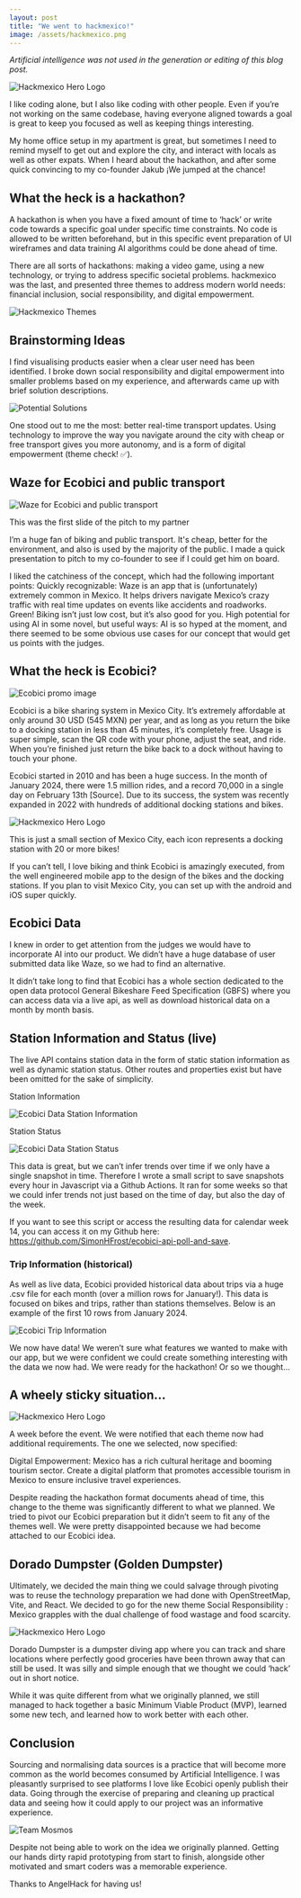 ```yaml
---
layout: post
title: "We went to hackmexico!"
image: /assets/hackmexico.png
---
```

*Artificial intelligence was not used in the generation or editing of this blog post.*

<img class="add-small-padding" alt='Hackmexico Hero Logo' src='/assets/hackmexico/hackmexico.png'/>

I like coding alone, but I also like coding with other people. Even if you’re not working on the same codebase, having everyone aligned towards a goal is great to keep you focused as well as keeping things interesting.

My home office setup in my apartment is great, but sometimes I need to remind myself to get out and explore the city, and interact with locals as well as other expats. When I heard about the hackathon, and after some quick convincing to my co-founder Jakub ¡We jumped at the chance!

## What the heck is a hackathon?

A hackathon is when you have a fixed amount of time to ‘hack’ or write code towards a specific goal under specific time constraints. No code is allowed to be written beforehand, but in this specific event preparation of UI wireframes and data training AI algorithms could be done ahead of time.

There are all sorts of hackathons: making a video game, using a new technology, or trying to address specific societal problems. hackmexico was the last, and presented three themes to address modern world needs: financial inclusion, social responsibility, and digital empowerment.

![Hackmexico Themes](/assets/hackmexico/themes.png)

## Brainstorming Ideas

I find visualising products easier when a clear user need has been identified. I broke down social responsibility and digital empowerment into smaller problems based on my experience, and afterwards came up with brief solution descriptions.

![Potential Solutions](/assets/hackmexico/solutions.jpg)

One stood out to me the most: better real-time transport updates. Using technology to improve the way you navigate around the city with cheap or free transport gives you more autonomy, and is a form of digital empowerment (theme check! ✅).

## Waze for Ecobici and public transport

![Waze for Ecobici and public transport](/assets/hackmexico/waze.png)

This was the first slide of the pitch to my partner

I’m a huge fan of biking and public transport. It's cheap, better for the environment, and also is used by the majority of the public. I made a quick presentation to pitch to my co-founder to see if I could get him on board.

I liked the catchiness of the concept, which had the following important points:
Quickly recognizable: Waze is an app that is (unfortunately) extremely common in Mexico. It helps drivers navigate Mexico’s crazy traffic with real time updates on events like accidents and roadworks.
Green! Biking isn’t just low cost, but it’s also good for you.
High potential for using AI in some novel, but useful ways: AI is so hyped at the moment, and there seemed to be some obvious use cases for our concept that would get us points with the judges.

## What the heck is Ecobici?

![Ecobici promo image](/assets/hackmexico/ecobici.jpg)

Ecobici is a bike sharing system in Mexico City. It’s extremely affordable at only around 30 USD (545 MXN) per year, and as long as you return the bike to a docking station in less than 45 minutes, it’s completely free. Usage is super simple, scan the QR code with your phone, adjust the seat, and ride. When you’re finished just return the bike back to a dock without having to touch your phone.

Ecobici started in 2010 and has been a huge success. In the month of January 2024, there were 1.5 million rides, and a record 70,000 in a single day on February 13th [Source]. Due to its success, the system was recently expanded in 2022 with hundreds of additional docking stations and bikes.

<img class="add-large-padding" alt='Hackmexico Hero Logo' src='/assets/hackmexico/map.png'/>

This is just a small section of Mexico City, each icon represents a docking station with 20 or more bikes!

If you can’t tell, I love biking and think Ecobici is amazingly executed, from the well engineered mobile app to the design of the bikes and the docking stations. If you plan to visit Mexico City, you can set up with the android and iOS super quickly.

## Ecobici Data

I knew in order to get attention from the judges we would have to incorporate AI into our product. We didn’t have a huge database of user submitted data like Waze, so we had to find an alternative.

It didn’t take long to find that Ecobici has a whole section dedicated to the open data protocol General Bikeshare Feed Specification (GBFS) where you can access data via a live api, as well as download historical data on a month by month basis.

## Station Information and Status (live)

The live API contains station data in the form of static station information as well as dynamic station status. Other routes and properties exist but have been omitted for the sake of simplicity.

Station Information

![Ecobici Data Station Information](/assets/hackmexico/station-information.png)

Station Status

![Ecobici Data Station Status](/assets/hackmexico/station-status.png)

This data is great, but we can’t infer trends over time if we only have a single snapshot in time. Therefore I wrote a small script to save snapshots every hour in Javascript via a Github Actions. It ran for some weeks so that we could infer trends not just based on the time of day, but also the day of the week.

If you want to see this script or access the resulting data for calendar week 14, you can access it on my Github here: https://github.com/SimonHFrost/ecobici-api-poll-and-save.

### Trip Information (historical)

As well as live data, Ecobici provided historical data about trips via a huge .csv file for each month (over a million rows for January!). This data is focused on bikes and trips, rather than stations themselves. Below is an example of the first 10 rows from January 2024.

![Ecobici Trip Information](/assets/hackmexico/trip-information.png)

We now have data! We weren’t sure what features we wanted to make with our app, but we were confident we could create something interesting with the data we now had. We were ready for the hackathon! Or so we thought…

## A wheely sticky situation…

<img class="add-large-padding" alt='Hackmexico Hero Logo' src='/assets/hackmexico/sticky.png'/>

A week before the event. We were notified that each theme now had additional requirements. The one we selected, now specified:

Digital Empowerment: Mexico has a rich cultural heritage and booming tourism sector. Create a digital platform that promotes accessible tourism in Mexico to ensure inclusive travel experiences.

Despite reading the hackathon format documents ahead of time, this change to the theme was significantly different to what we planned. We tried to pivot our Ecobici preparation but it didn’t seem to fit any of the themes well. We were pretty disappointed because we had become attached to our Ecobici idea.

## Dorado Dumpster (Golden Dumpster)

Ultimately, we decided the main thing we could salvage through pivoting was to reuse the technology preparation we had done with OpenStreetMap, Vite, and React. We decided to go for the new theme Social Responsibility : Mexico grapples with the dual challenge of food wastage and food scarcity.

<img class="add-large-padding" alt='Hackmexico Hero Logo' src='/assets/hackmexico/dorado-dumpster.png'/>

Dorado Dumpster is a dumpster diving app where you can track and share locations where perfectly good groceries have been thrown away that can still be used. It was silly and simple enough that we thought we could ‘hack’ out in short notice.

While it was quite different from what we originally planned, we still managed to hack together a basic Minimum Viable Product (MVP), learned some new tech, and learned how to work better with each other.

## Conclusion

Sourcing and normalising data sources is a practice that will become more common as the world becomes consumed by Artificial Intelligence. I was pleasantly surprised to see platforms I love like Ecobici openly publish their data. Going through the exercise of preparing and cleaning up practical data and seeing how it could apply to our project was an informative experience.

![Team Mosmos](/assets/hackmexico/team-mosmos.jpg)

Despite not being able to work on the idea we originally planned. Getting our hands dirty rapid prototyping from start to finish, alongside other motivated and smart coders was a memorable experience.

Thanks to AngelHack for having us!
